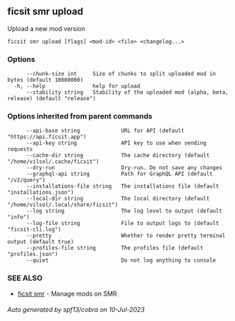 ## ficsit smr upload

Upload a new mod version

```
ficsit smr upload [flags] <mod-id> <file> <changelog...>
```

### Options

```
      --chunk-size int     Size of chunks to split uploaded mod in bytes (default 10000000)
  -h, --help               help for upload
      --stability string   Stability of the uploaded mod (alpha, beta, release) (default "release")
```

### Options inherited from parent commands

```
      --api-base string             URL for API (default "https://api.ficsit.app")
      --api-key string              API key to use when sending requests
      --cache-dir string            The cache directory (default "/home/vilsol/.cache/ficsit")
      --dry-run                     Dry-run. Do not save any changes
      --graphql-api string          Path for GraphQL API (default "/v2/query")
      --installations-file string   The installations file (default "installations.json")
      --local-dir string            The local directory (default "/home/vilsol/.local/share/ficsit")
      --log string                  The log level to output (default "info")
      --log-file string             File to output logs to (default "ficsit-cli.log")
      --pretty                      Whether to render pretty terminal output (default true)
      --profiles-file string        The profiles file (default "profiles.json")
      --quiet                       Do not log anything to console
```

### SEE ALSO

* [ficsit smr](ficsit_smr.md)	 - Manage mods on SMR

###### Auto generated by spf13/cobra on 10-Jul-2023
